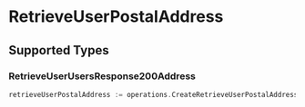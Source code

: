 # RetrieveUserPostalAddress


## Supported Types

### RetrieveUserUsersResponse200Address

```go
retrieveUserPostalAddress := operations.CreateRetrieveUserPostalAddressRetrieveUserUsersResponse200Address(operations.RetrieveUserUsersResponse200Address{/* values here */})
```

